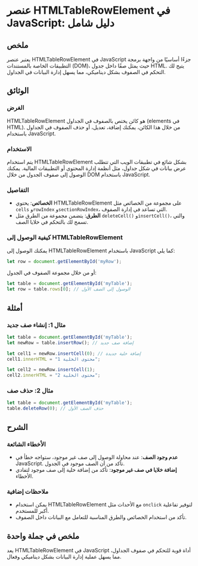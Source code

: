 <!--
Meta Description: # عنصر HTMLTableRowElement في JavaScript: دليل شامل ## ملخص يعتبر عنصر HTMLTableRowElement في JavaScript جزءًا أساسيًا من واجهة برمجة التطبيقات الخاصة...
Meta Keywords: javascript, htmltablerowelement, let, إلى, table
-->

# عنصر HTMLTableRowElement في JavaScript: دليل شامل

## ملخص
يعتبر عنصر HTMLTableRowElement في JavaScript جزءًا أساسيًا من واجهة برمجة التطبيقات الخاصة بالمستندات (DOM)، حيث يمثل صفًا داخل جدول HTML. يتيح لك التحكم في الصفوف بشكل ديناميكي، مما يسهل إدارة البيانات في الجداول.

## الوثائق
### الغرض
HTMLTableRowElement هو كائن يختص بالصفوف في الجداول (elements <tr> في HTML). من خلال هذا الكائن، يمكنك إضافة، تعديل، أو حذف الصفوف في الجداول باستخدام JavaScript.

### الاستخدام
يتم استخدام HTMLTableRowElement بشكل شائع في تطبيقات الويب التي تتطلب عرض بيانات في شكل جداول، مثل أنظمة إدارة المحتوى أو التطبيقات المالية. يمكنك الوصول إلى صفوف الجدول من خلال DOM باستخدام JavaScript.

### التفاصيل
- **الخصائص**: يحتوي HTMLTableRowElement على مجموعة من الخصائص مثل `cells` و`rowIndex` و`sectionRowIndex`، التي تساعد في إدارة الصفوف.
- **الطرق**: يتضمن مجموعة من الطرق مثل `deleteCell()` و`insertCell()`، والتي تسمح لك بالتحكم في خلايا الصف.

### كيفية الوصول إلى HTMLTableRowElement
يمكنك الوصول إلى HTMLTableRowElement باستخدام JavaScript كما يلي:
```javascript
let row = document.getElementById('myRow');
```
أو من خلال مجموعة الصفوف في الجدول:
```javascript
let table = document.getElementById('myTable');
let row = table.rows[0]; // الوصول إلى الصف الأول
```

## أمثلة
### مثال 1: إنشاء صف جديد
```javascript
let table = document.getElementById('myTable');
let newRow = table.insertRow(); // إضافة صف جديد

let cell1 = newRow.insertCell(0); // إضافة خلية جديدة
cell1.innerHTML = "محتوى الخلية 1";

let cell2 = newRow.insertCell(1);
cell2.innerHTML = "محتوى الخلية 2";
```

### مثال 2: حذف صف
```javascript
let table = document.getElementById('myTable');
table.deleteRow(0); // حذف الصف الأول
```

## الشرح
### الأخطاء الشائعة
- **عدم وجود الصف**: عند محاولة الوصول إلى صف غير موجود، ستواجه خطأ في JavaScript. تأكد من أن الصف موجود في الجدول.
- **إضافة خلايا في صف غير موجود**: تأكد من إضافة خلية إلى صف موجود لتفادي الأخطاء.

### ملاحظات إضافية
- يمكن استخدام HTMLTableRowElement مع الأحداث مثل `onclick` لتوفير تفاعلية أكبر للمستخدم.
- تأكد من استخدام الخصائص والطرق المناسبة للتعامل مع البيانات داخل الصفوف.

## ملخص في جملة واحدة
يعد HTMLTableRowElement في JavaScript أداة قوية للتحكم في صفوف الجداول، مما يسهل عملية إدارة البيانات بشكل ديناميكي وفعال.